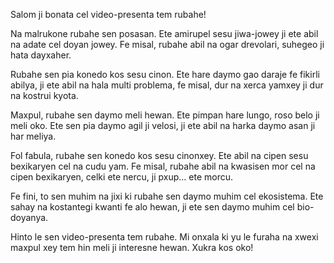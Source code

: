 Salom ji bonata cel video-presenta tem rubahe!

Na malrukone rubahe sen posasan. Ete amirupel sesu jiwa-jowey ji ete abil na adate cel doyan jowey. Fe misal, rubahe abil na ogar drevolari, suhegeo ji hata dayxaher.

Rubahe sen pia konedo kos sesu cinon. Ete hare daymo gao daraje fe fikirli abilya, ji ete abil na hala multi problema, fe misal, dur na xerca yamxey ji dur na kostrui kyota.

Maxpul, rubahe sen daymo meli hewan. Ete pimpan hare lungo, roso belo ji meli oko. Ete sen pia daymo agil ji velosi, ji ete abil na harka daymo asan ji har meliya.

Fol fabula, rubahe sen konedo kos sesu cinonxey. Ete abil na cipen sesu bexikaryen cel na cudu yam. Fe misal, rubahe abil na kwasisen mor cel na cipen bexikaryen, celki ete nercu, ji pxup... ete morcu.

Fe fini, to sen muhim na jixi ki rubahe sen daymo muhim cel ekosistema. Ete sahay na kostantegi kwanti fe alo hewan, ji ete sen daymo muhim cel bio-doyanya.

Hinto le sen video-presenta tem rubahe. Mi onxala ki yu le furaha na xwexi maxpul xey tem hin meli ji interesne hewan. Xukra kos oko!